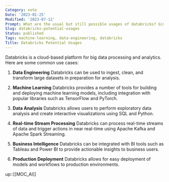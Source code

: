 ```yaml
---
Category: note
Date: '2023-01-25'
Modified: '2023-07-12'
Prompt: What are the usual but still possible usages of databricks? Give me examples.
Slug: databricks-potential-usages
Status: published
Tags: machine-learning, data-engineering, databricks
Title: Databricks Potential Usages
---
```

Databricks is a cloud-based platform for big data processing and analytics. Here are some common use cases:

1.  **Data Engineering**
Databricks can be used to ingest, clean, and transform large datasets in preparation for analysis.
    
2.  **Machine Learning**
Databricks provides a number of tools for building and deploying machine learning models, including integration with popular libraries such as TensorFlow and PyTorch.
    
3.  **Data Analysis**
Databricks allows users to perform exploratory data analysis and create interactive visualizations using SQL and Python.
    
4.  **Real-time Stream Processing**
Databricks can process real-time streams of data and trigger actions in near real-time using Apache Kafka and Apache Spark Streaming.
    
5.  **Business Intelligence**
Databricks can be integrated with BI tools such as Tableau and Power BI to provide actionable insights to business users.
    
6.  **Production Deployment**
Databricks allows for easy deployment of models and workflows to production environments.

up::[[MOC_AI]]